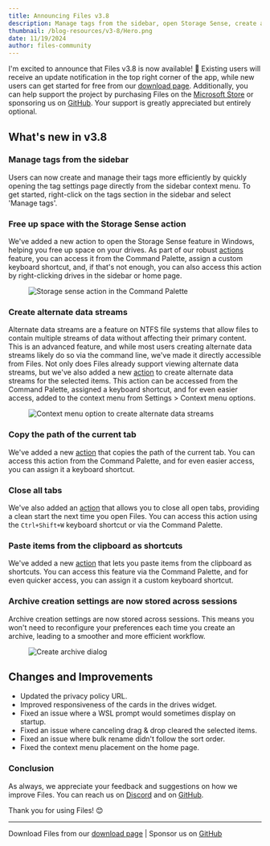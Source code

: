 ```yaml
---
title: Announcing Files v3.8
description: Manage tags from the sidebar, open Storage Sense, create alternate data streams, paste as shortcuts, and remember archive settings across sessions..
thumbnail: /blog-resources/v3-8/Hero.png
date: 11/19/2024
author: files-community
---
```


I'm excited to announce that Files v3.8 is now available! 🎉 Existing users will receive an update notification in the top right corner of the app, while new users can get started for free from our [download page](/download/). Additionally, you can help support the project by purchasing Files on the [Microsoft Store](ms-windows-store://pdp/?ProductId=9nghp3dx8hdx&cid=FilesWebsite) or sponsoring us on [GitHub](https://github.com/sponsors/yaira2). Your support is greatly appreciated but entirely optional.

## What's new in v3.8

### Manage tags from the sidebar

Users can now create and manage their tags more efficiently by quickly opening the tag settings page directly from the sidebar context menu. To get started, right-click on the tags section in the sidebar and select 'Manage tags'.

### Free up space with the Storage Sense action

We've added a new action to open the Storage Sense feature in Windows, helping you free up space on your drives. As part of our robust [actions](/docs/customize-settings/actions/) feature, you can access it from the Command Palette, assign a custom keyboard shortcut, and, if that's not enough, you can also access this action by right-clicking drives in the sidebar or home page.

<figure>
    <img src="/blog-resources/v3-8/StorageSense.png" alt="Storage sense action in the Command Palette" />
</figure>

### Create alternate data streams

Alternate data streams are a feature on NTFS file systems that allow files to contain multiple streams of data without affecting their primary content. This is an advanced feature, and while most users creating alternate data streams likely do so via the command line, we've made it directly accessible from Files. Not only does Files already support viewing alternate data streams, but we've also added a new [action](/docs/customize-settings/actions/) to create alternate data streams for the selected items. This action can be accessed from the Command Palette, assigned a keyboard shortcut, and for even easier access, added to the context menu from Settings > Context menu options.

<figure>
    <img src="/blog-resources/v3-8/DataStreams.png" alt="Context menu option to create alternate data streams" />
</figure>

### Copy the path of the current tab

We've added a new [action](/docs/customize-settings/actions/) that copies the path of the current tab. You can access this action from the Command Palette, and for even easier access, you can assign it a keyboard shortcut.

### Close all tabs

We've also added an [action](/docs/customize-settings/actions/) that allows you to close all open tabs, providing a clean start the next time you open Files. You can access this action using the `Ctrl+Shift+W` keyboard shortcut or via the Command Palette.

### Paste items from the clipboard as shortcuts

We've added a new [action](/docs/customize-settings/actions/) that lets you paste items from the clipboard as shortcuts. You can access this feature via the Command Palette, and for even quicker access, you can assign it a custom keyboard shortcut.

### Archive creation settings are now stored across sessions

Archive creation settings are now stored across sessions. This means you won't need to reconfigure your preferences each time you create an archive, leading to a smoother and more efficient workflow.

<figure>
    <img src="/blog-resources/v3-8/ArchiveSettings.png" alt="Create archive dialog" />
</figure>

## Changes and Improvements

- Updated the privacy policy URL.
- Improved responsiveness of the cards in the drives widget.
- Fixed an issue where a WSL prompt would sometimes display on startup.
- Fixed an issue where canceling drag & drop cleared the selected items.
- Fixed an issue where bulk rename didn't follow the sort order.
- Fixed the context menu placement on the home page.

### Conclusion

As always, we appreciate your feedback and suggestions on how we improve Files. You can reach us on [Discord](https://discord.gg/files) and on [GitHub](https://github.com/files-community/Files/).

Thank you for using Files! 😊

---

Download Files from our [download page](/download/) | Sponsor us on [GitHub](https://github.com/sponsors/yaira2/)